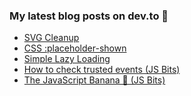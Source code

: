### My latest blog posts on dev.to 📖

<!-- BLOG-POST-LIST:START -->
- [SVG Cleanup](https://dev.to/cilly_boloe/svg-cleanup-c08)
- [CSS :placeholder-shown](https://dev.to/cilly_boloe/css-placeholder-shown-5848)
- [Simple Lazy Loading](https://dev.to/cilly_boloe/simple-lazy-loading-4i75)
- [How to check trusted events (JS Bits)](https://dev.to/cilly_boloe/how-to-check-trusted-events-js-bits-1el4)
- [The JavaScript Banana 🍌 (JS Bits)](https://dev.to/cilly_boloe/the-javascript-banana-js-bits-2epb)
<!-- BLOG-POST-LIST:END -->

